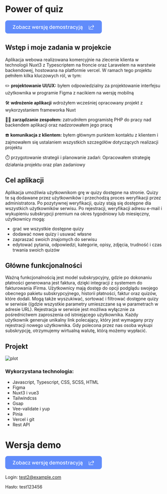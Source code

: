 # Power of quiz

[![plot](./assets/file/button-show.png)](https://power-of-quiz-new.vercel.app)

## Wstęp i moje zadania w projekcie
Aplikacja webowa realizowana komercyjnie na zlecenie klienta w technologii Nuxt3 z Typescriptem na froncie oraz Laravelem na warstwie backendowej, hostowana na platformie vercel. W ramach tego projektu pełniłem kilka kluczowych ról, w tym:


 ✏️ **projektowanie UI/UX:** byłem odpowiedzialny za projektowanie interfejsu użytkownika w programie Figma z nacikiem na wersję mobilną

 🛠️  **wdrożenie aplikacji** wdrożyłem wcześniej opracowany projekt z wykorzystaniem frameworka Nuxt
 
 🧑‍💻  **zarządzanie zespołem:** zatrudniłem programistę PHP do pracy nad backendem aplikacji oraz nadzorowałem jego pracę

 ☎️ **komunikacja z klientem:** byłem głównym punktem kontaktu z klientem i zajmowałem się ustalaniem wszystkich szczegółów dotyczących realizacji projektu

 ⏱️ przygotowanie strategii i planowanie zadań: Opracowałem strategię działania projektu oraz plan zadaniowy
 

 ## Cel aplikacji
 Aplikacja umożliwia użytkownikom grę w quizy dostępne na stronie. Quizy te są dodawane przez użytkowników i przechodzą proces weryfikacji przez administratora. Po pozytywnej weryfikacji, quizy stają się dostępne dla wszystkich użytkowników serwisu. Po rejestracji, weryfikacji adresu e-mail i wykupieniu subskrypcji premium na okres tygodniowy lub miesięczny, użytkownicy mogą:
 
- grać we wszystkie dostępne quizy
- dodawać nowe quizy i usuwać własne
- zapraszać swoich znajomych do serwisu
- edytować pytania, odpowiedzi, kategorie, opisy, zdjęcia, trudność i czas trwania swoich quizów


 ## Główne funkcjonalności
Ważną funkcjonalnością jest model subskrypcyjny, gdzie po dokonaniu płatności generowana jest faktura, dzięki integracji z systemem do fakturowania iFirma. Użytkownicy mają dostęp do opcji podglądu swojego obecnego pakietu subskrypcyjnego, historii płatności, faktur oraz quizów, które dodali. Mogą także wyszukiwać, sortować i filtrować dostępne quizy w serwisie ((gdzie wszystkie parametry umieszczane są w parametrach w adresie URL).
Rejestracja w serwisie jest możliwa wyłącznie za pośrednictwem zaproszenia od istniejącego użytkownika. Każdy użytkownik generuje unikalny link polecający, który jest wymagany przy rejestracji nowego użytkownika. Gdy polecona przez nas osoba wykupi subskrypcję, otrzymujemy wirtualną walutę, którą możemy wypłacić.


## Projekt

![plot](./assets/file/project.png)


### Wykorzystana technologia:
- Javascript, Typescript, CSS, SCSS, HTML
- Figma
- Nuxt3 i vue3
- Tailwindcss
- Gsap
- Vee-validate i yup
- Pinia
- Vercel i git
- Rest API

# Wersja demo

[![plot](./assets/file/button-show.png)](https://power-of-quiz-new.vercel.app)


Login: test2@example.com

Hasło: test123456
